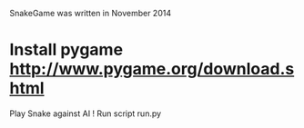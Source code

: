 SnakeGame was written in November 2014

Install pygame http://www.pygame.org/download.shtml
=========

Play Snake against AI !
Run script run.py
